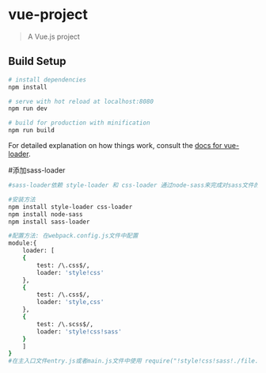 # vue-project

> A Vue.js project

## Build Setup

``` bash
# install dependencies
npm install

# serve with hot reload at localhost:8080
npm run dev

# build for production with minification
npm run build
```

For detailed explanation on how things work, consult the [docs for vue-loader](http://vuejs.github.io/vue-loader).

#添加sass-loader
``` bash
#sass-loader依赖 style-loader 和 css-loader 通过node-sass来完成对sass文件的解析

#安装方法
npm install style-loader css-loader
npm install node-sass
npm install sass-loader

#配置方法: 在webpack.config.js文件中配置
module:{
    loader: [
    {
        test: /\.css$/,
        loader: 'style!css'
    },
    {
        test: /\.css$/,
        loader: 'style,css'
    },
    {
        test: /\.scss$/,
        loader: 'style!css!sass'
    }
    ]
}
#在主入口文件entry.js或者main.js文件中使用 require("!style!css!sass!./file.scss");require("!style!css!./style.css");
